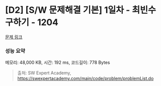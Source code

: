 # [D2] [S/W 문제해결 기본] 1일차 - 최빈수 구하기 - 1204 

[문제 링크](https://swexpertacademy.com/main/code/problem/problemDetail.do?contestProbId=AV13zo1KAAACFAYh) 

### 성능 요약

메모리: 48,000 KB, 시간: 192 ms, 코드길이: 778 Bytes



> 출처: SW Expert Academy, https://swexpertacademy.com/main/code/problem/problemList.do